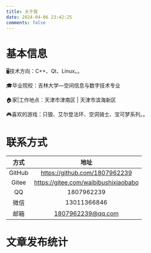 ```yaml
---
title: 关于我
date: 2024-04-06 23:42:25
comments: false
---
```


# 基本信息

🖥️技术方向：C++、Qt、Linux。。

🎓毕业院校：吉林大学—空间信息与数字技术专业

🏠家|工作地点：天津市津南区 | 天津市滨海新区

🎮喜欢的游戏：只狼、艾尔登法环、空洞骑士、宝可梦系列。。



# 联系方式

|  方式  |                 地址                 |
| :----: | :----------------------------------: |
| GitHub |    https://github.com/1807962239     |
| Gitee  | https://gitee.com/waibibushixiaobabo |
|   QQ   |              1807962239              |
|  微信  |             13011366846              |
|  邮箱  |          1807962239@qq.com           |



# 文章发布统计


<div id="posts-calendar" class="js-pjax"></div>


<div id="posts-chart" class="js-pjax"></div>

